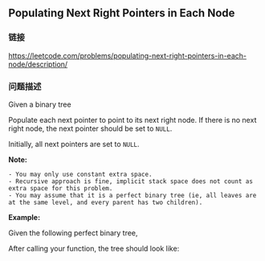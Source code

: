 ## Populating Next Right Pointers in Each Node  
### 链接  
https://leetcode.com/problems/populating-next-right-pointers-in-each-node/description/  
### 问题描述
Given a binary tree

Populate each next pointer to point to its next right node. If there is no next right node, the next pointer should be set to `NULL`.

Initially, all next pointers are set to `NULL`.

**Note:**

	- You may only use constant extra space.
	- Recursive approach is fine, implicit stack space does not count as extra space for this problem.
	- You may assume that it is a perfect binary tree (ie, all leaves are at the same level, and every parent has two children).

**Example:**

Given the following perfect binary tree,

After calling your function, the tree should look like:
